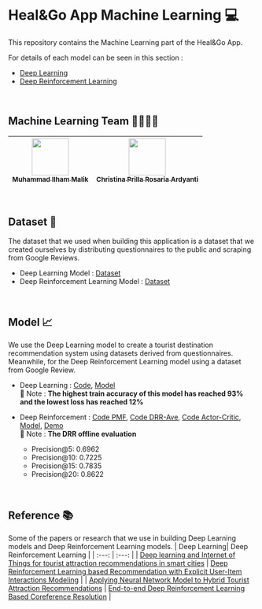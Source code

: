 # Heal&Go App Machine Learning 💻

This repository contains the Machine Learning part of the Heal&Go App.

For details of each model can be seen in this section :
- [Deep Learning](https://github.com/C22-PS165-Heal-Go/HnG-MachineLearning/tree/main/deep%20learning#deep-learning)
- [Deep Reinforcement Learning]()
<br>

## Machine Learning Team 🧍‍♂️🧍‍♀️
| [<img src="https://avatars.githubusercontent.com/u/79507977?v=4" width="75px;"/><br /><sub>Muhammad Ilham Malik</sub>](https://github.com/ilhamMalik51)<br /> | [<img src="https://avatars.githubusercontent.com/u/79434910?s=400&u=261666d21e81cac49b09bfc6e2f0869bb96de0de&v=4" width="75px;"/><br /><sub>Christina Prilla Rosaria Ardyanti</sub>](https://github.com/prillarosaria)<br /> | 
| :---: | :---: |
<br>

## Dataset 💾
The dataset that we used when building this application is a dataset that we created ourselves by distributing questionnaires to the public and scraping from Google Reviews.
- Deep Learning Model : [Dataset](https://github.com/C22-PS165-Heal-Go/HnG-MachineLearning/blob/main/deep%20learning/dataset/questionnaire_dataset3.csv)
- Deep Reinforcement Learning Model : [Dataset](https://github.com/C22-PS165-Heal-Go/HnG-MachineLearning/blob/main/Deep%20Reinforcement%20Learning%20(DRR)/dataset_RL/Dataset_RL_Full.csv)
<br>

## Model 📈
We use the Deep Learning model to create a tourist destination recommendation system using datasets derived from questionnaires. Meanwhile, for the Deep Reinforcement Learning model using a dataset from Google Review.

- Deep Learning : [Code](https://github.com/C22-PS165-Heal-Go/HnG-MachineLearning/blob/main/deep%20learning/dl_model.ipynb), [Model](https://github.com/C22-PS165-Heal-Go/HnG-MachineLearning/tree/main/deep%20learning/model)\
📝 Note : **The highest train accuracy of this model has reached 93% and the lowest loss has reached 12%**

- Deep Reinforcement : [Code PMF](https://github.com/C22-PS165-Heal-Go/HnG-MachineLearning/blob/main/Deep%20Reinforcement%20Learning%20(DRR)/PMF_TensorFlow.ipynb), [Code DRR-Ave](https://github.com/C22-PS165-Heal-Go/HnG-MachineLearning/blob/main/Deep%20Reinforcement%20Learning%20(DRR)/DRR_Ave_Models_Tensorflow.ipynb), [Code Actor-Critic](https://github.com/C22-PS165-Heal-Go/HnG-MachineLearning/blob/main/Deep%20Reinforcement%20Learning%20(DRR)/Actor_Network_Tensorflow.ipynb), [Model](https://github.com/C22-PS165-Heal-Go/HnG-MachineLearning/blob/main/Deep%20Reinforcement%20Learning%20(DRR)/model.py), [Demo](https://github.com/C22-PS165-Heal-Go/HnG-MachineLearning/blob/main/Deep%20Reinforcement%20Learning%20(DRR)/WorkFlow.py)\
📝 Note : **The DRR offline evaluation**
  - Precision@5: 0.6962
  - Precision@10: 0.7225
  - Precision@15: 0.7835
  - Precision@20: 0.8622
<br>

## Reference 📚
Some of the papers or research that we use in building Deep Learning models and Deep Reinforcement Learning models.
| Deep Learning| Deep Reinforcement Learning |
| :---: | :---: |
| [Deep learning and Internet of Things for tourist attraction recommendations in smart cities](https://link.springer.com/article/10.1007/s00521-021-06872-0) | [Deep Reinforcement Learning based Recommendation with Explicit User-Item Interactions Modeling](https://arxiv.org/pdf/1810.12027.pdf) |
| [Applying Neural Network Model to Hybrid Tourist Attraction Recommendations](https://ejournals.umn.ac.id/index.php/TI/article/view/339) | [End-to-end Deep Reinforcement Learning Based Coreference Resolution](https://aclanthology.org/P19-1064.pdf) |


